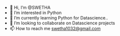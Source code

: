 - 👋 Hi, I’m @SWETHA
- 👀 I’m interested in Python 
- 🌱 I’m currently learning Python for Datascience..
- 💞️ I’m looking to collaborate on Datascience projects
- 📫 How to reach me swetha1032@gmail.com

<!---
SWETHAKMIT/SWETHAKMIT is a ✨ special ✨ repository because its `README.md` (this file) appears on your GitHub profile.
You can click the Preview link to take a look at your changes.
--->
